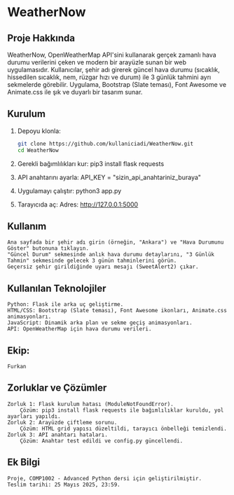 # WeatherNow

## Proje Hakkında
WeatherNow, OpenWeatherMap API'sini kullanarak gerçek zamanlı hava durumu verilerini çeken ve modern bir arayüzle sunan bir web uygulamasıdır. Kullanıcılar, şehir adı girerek güncel hava durumu (sıcaklık, hissedilen sıcaklık, nem, rüzgar hızı ve durum) ile 3 günlük tahmini ayrı sekmelerde görebilir. Uygulama, Bootstrap (Slate teması), Font Awesome ve Animate.css ile şık ve duyarlı bir tasarım sunar.

## Kurulum

1. Depoyu klonla:
   ```bash
   git clone https://github.com/kullaniciadi/WeatherNow.git
   cd WeatherNow

2. Gerekli bağımlılıkları kur:
    pip3 install flask requests

3. API anahtarını ayarla:
    API_KEY = "sizin_api_anahtariniz_buraya"

4. Uygulamayı çalıştır:
    python3 app.py

5. Tarayıcıda aç:
    Adres: http://127.0.0.1:5000

## Kullanım
    Ana sayfada bir şehir adı girin (örneğin, "Ankara") ve "Hava Durumunu Göster" butonuna tıklayın.
    "Güncel Durum" sekmesinde anlık hava durumu detaylarını, "3 Günlük Tahmin" sekmesinde gelecek 3 günün tahminlerini görün.
    Geçersiz şehir girildiğinde uyarı mesajı (SweetAlert2) çıkar.
## Kullanılan Teknolojiler
    Python: Flask ile arka uç geliştirme.
    HTML/CSS: Bootstrap (Slate teması), Font Awesome ikonları, Animate.css animasyonları.
    JavaScript: Dinamik arka plan ve sekme geçiş animasyonları.
    API: OpenWeatherMap için hava durumu verileri.

## Ekip:
    Furkan

## Zorluklar ve Çözümler
    Zorluk 1: Flask kurulum hatası (ModuleNotFoundError).
        Çözüm: pip3 install flask requests ile bağımlılıklar kuruldu, yol ayarları yapıldı.
    Zorluk 2: Arayüzde çiftleme sorunu.
        Çözüm: HTML grid yapısı düzeltildi, tarayıcı önbelleği temizlendi.
    Zorluk 3: API anahtarı hataları.
        Çözüm: Anahtar test edildi ve config.py güncellendi.

## Ek Bilgi
    Proje, COMP1002 - Advanced Python dersi için geliştirilmiştir.
    Teslim tarihi: 25 Mayıs 2025, 23:59.
